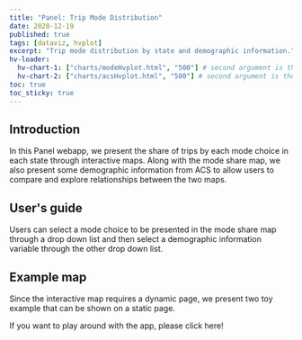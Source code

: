 ```yaml
---
title: "Panel: Trip Mode Distribution"
date: 2020-12-19
published: true
tags: [dataviz, hvplot]
excerpt: "Trip mode distribution by state and demographic information."
hv-loader:
  hv-chart-1: ["charts/modeHvplot.html", "500"] # second argument is the height
  hv-chart-2: ["charts/acsHvplot.html", "500"] # second argument is the height
toc: true
toc_sticky: true
---
```

## Introduction
In this Panel webapp, we present the share of trips by each mode choice in each state through interactive maps. Along with the mode share map, we also present some demographic information from ACS to allow users to compare and explore relationships between the two maps.

## User's guide
Users can select a mode choice to be presented in the mode share map through a drop down list and then select a demographic information variable through the other drop down list.

## Example map
Since the interactive map requires a dynamic page, we present two toy example that can be shown on a static page.

<div id="hv-chart-1"></div>
<div id="hv-chart-2"></div>

If you want to play around with the app, please click here!


